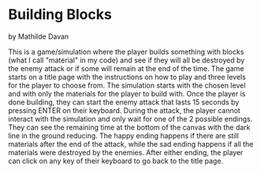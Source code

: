 # Building Blocks

by Mathilde Davan

This is a game/simulation where the player builds something with blocks (what I call "material" in my code) and see if they will all be destroyed by the enemy attack or if some will remain at the end of the time. The game starts on a title page with the instructions on how to play and three levels for the player to choose from.
The simulation starts with the chosen level and with only the materials for the player to build with. Once the player is done building, they can start the enemy attack that lasts 15 seconds by pressing ENTER on their keyboard.
During the attack, the player cannot interact with the simulation and only wait for one of the 2 possible endings. They can see the remaining time at the bottom of the canvas with the dark line in the ground reducing.
The happy ending happens if there are still materials after the end of the attack, while the sad ending happens if all the materials were destroyed by the enemies.
After either ending, the player can click on any key of their keyboard to go
back to the title page.
